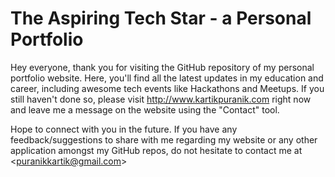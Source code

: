 # The Aspiring Tech Star - a Personal Portfolio

Hey everyone, thank you for visiting the GitHub repository of my personal portfolio website. Here, you'll find all the latest updates in my education and career, including awesome tech events like Hackathons and Meetups. 
If you still haven't done so, please visit http://www.kartikpuranik.com right now and leave me a message on the website using the "Contact" tool.

Hope to connect with you in the future. If you have any feedback/suggestions to share with me regarding my website or any other application amongst my GitHub repos, do not hesitate to contact me at <<puranikkartik@gmail.com>>